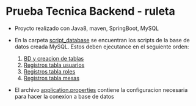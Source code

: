 # Prueba Tecnica Backend - ruleta

- Proycto realizado con Java8, maven, SpringBoot, MySQL

- En la carpeta [script_database](script_database) se encuentran los scripts de la base de datos creada MySQL. Estos deben ejecutance en el seguiente orden:
  
    1. [BD y creacion de tablas](script_database/script_ruleta_schema.sql)
    2. [Registros tabla usuarios](script_database/ruleta_usuarios.sql)
    3. [Registros tabla roles](script_database/ruleta_roles.sql)
    4. [Registros tabla mesas](script_database/ruleta_mesas.sql)
    
- El archivo [application.properties](src/main/resources/application.properties) contiene la configuracion necesaria para hacer la conexion a base de datos
